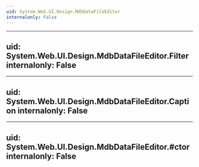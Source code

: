 ```yaml
---
uid: System.Web.UI.Design.MdbDataFileEditor
internalonly: False
---
```


---
uid: System.Web.UI.Design.MdbDataFileEditor.Filter
internalonly: False
---

---
uid: System.Web.UI.Design.MdbDataFileEditor.Caption
internalonly: False
---

---
uid: System.Web.UI.Design.MdbDataFileEditor.#ctor
internalonly: False
---
